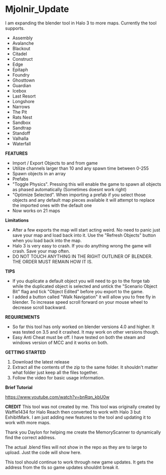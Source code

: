 # Mjolnir_Update
I am expanding the blender tool in Halo 3 to more maps. Currently the tool supports. 

- Assembly
- Avalanche
- Blackout
- Citadel
- Construct
- Edge
- Epitaph
- Foundry
- Ghosttown
- Guardian
- Icebox
- Last Resort
- Longshore
- Narrows
- The Pit
- Rats Nest
- Sandbox
- Sandtrap
- Standoff
- Valhalla
- Waterfall

**FEATURES**
- Import / Export Objects to and from game
- Utilize channels larger than 10 and any spawn time between 0-255
- Spawn objects in an array
- Prefabs
- "Toggle Physics". Pressing this will enable the game to spawn all objects as phased automatically (Sometimes doesnt work right)
- "Optimize Selected". When importing a prefab if you select those objects and any default map pieces available it will attempt to replace the imported ones with the default one
- Now works on 21 maps

**Limitations**
- After a few exports the map will start acting weird. No need to panic just save your map and load back into it. Use the "Refresh Objects" button when you load back into the map.
- Halo 3 is very easy to crash. If you do anything wrong the game will crash. Save your map often. 
- DO NOT TOUCH ANYTHING IN THE RIGHT OUTLINER OF BLENDER. THE ORDER MUST REMAIN HOW IT IS.

**TIPS**
- If you duplicate a default object you will need to go to the forge tab while the duplicated object is selected and untick the "Scenario Object Bit" flag and tick "Object Edited" before you export to the game. 
- I added a button called "Walk Navigation" it will allow you to free fly in blender. To increase speed scroll forward on your mouse wheel to decrease scroll backward.

**REQUIREMENTS**
- So far this tool has only worked on blender versions 4.0 and higher. It was tested on 3.5 and it crashed. It may work on other versions though. 
- Easy Anti Cheat must be off. I have tested on both the steam and windows version of MCC and it works on both. 

**GETTING STARTED**
1. Download the latest release
2. Extract all the contents of the zip to the same folder. It shouldn't matter what folder just keep all the files together.
3. Follow the video for basic usage information.

**Brief Tutorial**

https://www.youtube.com/watch?v=bnRqn_kbU0w

**CREDIT**
This tool was not created by me. This tool was originally created by Waffle1434 for Halo Reach then converted to work with Halo 3 but ExhibitMark. I am just adding new features to the 
tool and updating it to work with more maps. 

Thank you Daylon for helping me create the MemoryScanner to dynamically find the correct address. 



The actual .blend files will not show in the repo as they
are to large to upload. Just the code will show here.

This tool should continue to work through new game updates. It gets the address from the tls so game updates shouldnt break it.
